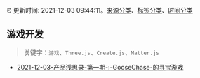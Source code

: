 :alarm_clock: 更新时间: 2021-12-03 09:44:11。[来源分类](../README.md)、[标签分类](../TAGS.md)、[时间分类](../TIMELINE.md)

## 游戏开发


> 关键字：`游戏`、`Three.js`、`Create.js`、`Matter.js`



- [2021-12-03-产品浅思录-第一期-:-GooseChase-的寻宝游戏](https://www.v2ex.com/t/819809) 